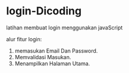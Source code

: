 # login-Dicoding
latihan membuat login menggunakan javaScript

alur fitur login:
1. memasukan Email Dan Password.
2. Memvalidasi Masukan.
3. Menampilkan Halaman Utama.
